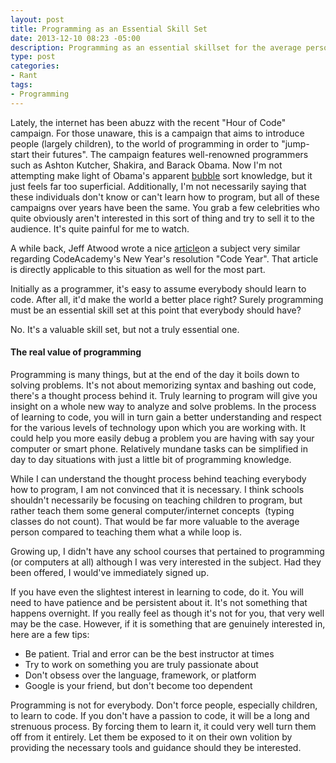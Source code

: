 ```yaml
---
layout: post
title: Programming as an Essential Skill Set
date: 2013-12-10 08:23 -05:00
description: Programming as an essential skillset for the average person.
type: post
categories:
- Rant
tags:
- Programming
---
```


Lately, the internet has been abuzz with the recent "Hour of Code" campaign. For those unaware, this is a campaign that aims to introduce people (largely children), to the world of programming in order to "jump-start their futures". The campaign features well-renowned programmers such as Ashton Kutcher, Shakira, and Barack Obama. Now I'm not attempting make light of Obama's apparent [bubble](http://www.youtube.com/watch?v=k4RRi_ntQc8) sort knowledge, but it just feels far too superficial. Additionally, I'm not necessarily saying that these individuals don't know or can't learn how to program, but all of these campaigns over years have been the same. You grab a few celebrities who quite obviously aren't interested in this sort of thing and try to sell it to the audience. It's quite painful for me to watch.

A while back, Jeff Atwood wrote a nice [article](http://www.codinghorror.com/blog/2012/05/please-dont-learn-to-code.html)on a subject very similar regarding CodeAcademy's New Year's resolution "Code Year". That article is directly applicable to this situation as well for the most part.

Initially as a programmer, it's easy to assume everybody should learn to code. After all, it'd make the world a better place right? Surely programming must be an essential skill set at this point that everybody should have?

No. It's a valuable skill set, but not a truly essential one.

#### The real value of programming
Programming is many things, but at the end of the day it boils down to solving problems. It's not about memorizing syntax and bashing out code, there's a thought process behind it. Truly learning to program will give you insight on a whole new way to analyze and solve problems. In the process of learning to code, you will in turn gain a better understanding and respect for the various levels of technology upon which you are working with. It could help you more easily debug a problem you are having with say your computer or smart phone. Relatively mundane tasks can be simplified in day to day situations with just a little bit of programming knowledge.

While I can understand the thought process behind teaching everybody how to program, I am not convinced that it is necessary. I think schools shouldn't necessarily be focusing on teaching children to program, but rather teach them some general computer/internet concepts  (typing classes do not count). That would be far more valuable to the average person compared to teaching them what a while loop is.

Growing up, I didn't have any school courses that pertained to programming (or computers at all) although I was very interested in the subject. Had they been offered, I would've immediately signed up.

If you have even the slightest interest in learning to code, do it. You will need to have patience and be persistent about it. It's not something that happens overnight. If you really feel as though it's not for you, that very well may be the case. However, if it is something that are genuinely interested in, here are a few tips:

* Be patient. Trial and error can be the best instructor at times
* Try to work on something you are truly passionate about
* Don't obsess over the language, framework, or platform
* Google is your friend, but don't become too dependent

Programming is not for everybody. Don't force people, especially children, to learn to code. If you don't have a passion to code, it will be a long and strenuous process. By forcing them to learn it, it could very well turn them off from it entirely. Let them be exposed to it on their own volition by providing the necessary tools and guidance should they be interested.